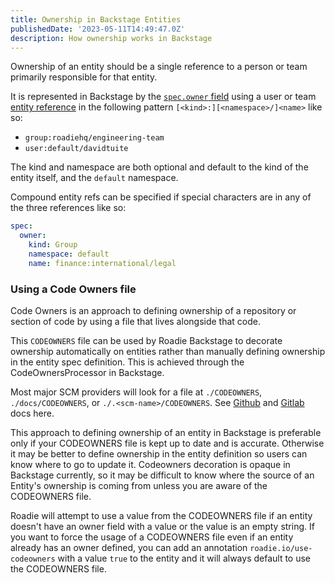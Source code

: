 ```yaml
---
title: Ownership in Backstage Entities
publishedDate: '2023-05-11T14:49:47.0Z'
description: How ownership works in Backstage
---
```


Ownership of an entity should be a single reference to a person or team primarily responsible for that entity. 

It is represented in Backstage by the [`spec.owner` field](https://backstage.io/docs/features/software-catalog/descriptor-format/#specowner-required) using a user or team [entity reference](https://backstage.io/docs/features/software-catalog/references/#string-references) in the following pattern `[<kind>:][<namespace>/]<name>` like so:
- `group:roadiehq/engineering-team`
- `user:default/davidtuite`

The kind and namespace are both optional and default to the kind of the entity itself, and the `default` namespace.

Compound entity refs can be specified if special characters are in any of the three references like so:

```yaml
spec:
  owner:
    kind: Group
    namespace: default
    name: finance:international/legal
```

### Using a Code Owners file

Code Owners is an approach to defining ownership of a repository or section of code by using a file that lives alongside that code. 

This `CODEOWNERS` file can be used by Roadie Backstage to decorate ownership automatically on entities rather than manually defining ownership in the entity spec definition. This is achieved through the CodeOwnersProcessor in Backstage.

Most major SCM providers will look for a file at `./CODEOWNERS`, `./docs/CODEOWNERS`, or `./.<scm-name>/CODEOWNERS`. See [Github](https://docs.github.com/en/repositories/managing-your-repositorys-settings-and-features/customizing-your-repository/about-code-owners) and [Gitlab](https://docs.gitlab.com/ee/user/project/codeowners/) docs here.

This approach to defining ownership of an entity in Backstage is preferable only if your CODEOWNERS file is kept up to date and is accurate. Otherwise it may be better to define ownership in the entity definition so users can know where to go to update it. Codeowners decoration is opaque in Backstage currently, so it may be difficult to know where the source of an Entity's ownership is coming from unless you are aware of the CODEOWNERS file.

Roadie will attempt to use a value from the CODEOWNERS file if an entity doesn't have an owner field with a value or the value is an empty string. If you want to force the usage of a CODEOWNERS file even if an entity already has an owner defined, you can add an annotation `roadie.io/use-codeowners` with a value `true` to the entity and it will always default to use the CODEOWNERS file. 
